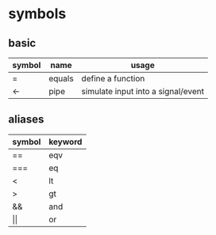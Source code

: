 # symbols
## basic
<table>
  <thead>
    <tr> <th>symbol</th> <th>name</th> <th>usage</th> </tr>
  </thead>

  <tbody>
    <tr> <td>=</td>     <td>equals</td> <td>define a function</td>                  </tr>
    <tr> <td>&lt;-</td> <td>pipe</td>   <td>simulate input into a signal/event</td> </tr>
  </tbody>
</table>


## aliases
<table>
  <thead>
    <tr> <th>symbol</th> <th>keyword</th> </tr>
  </thead>

  <tbody>
    <tr> <td>==</td>   <td>eqv</td>      </tr>
    <tr> <td>===</td>  <td>eq</td>     </tr>
    <tr> <td>&lt;</td> <td>lt</td>    </tr>
    <tr> <td>&gt;</td> <td>gt</td>    </tr>
    <tr> <td>&&</td>   <td>and</td>   </tr>
    <tr> <td>||</td>   <td>or</td>   </tr>
  </tbody>
</table>

